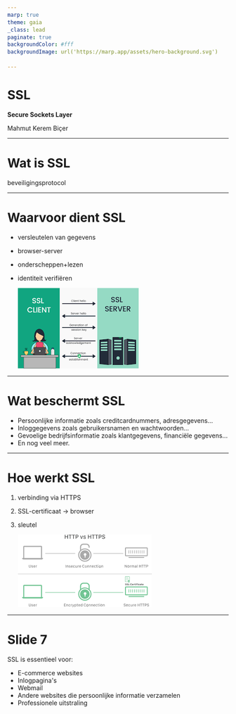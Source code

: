 ```yaml
---
marp: true
theme: gaia
_class: lead
paginate: true
backgroundColor: #fff
backgroundImage: url('https://marp.app/assets/hero-background.svg')

---
```


# SSL
**Secure Sockets Layer**

Mahmut Kerem Biçer

<!-- _footer: "Presentatie SSL" -->

---

# Wat is SSL

beveiligingsprotocol

<!-- _footer: "Presentatie SSL" -->

---

# Waarvoor dient SSL

- versleutelen van gegevens
- browser-server
- onderscheppen+lezen
- identiteit verifiëren

   ![nut](nut.png)

<!-- _footer: "Presentatie SSL" -->

---

# Wat beschermt SSL
- Persoonlijke informatie zoals creditcardnummers, adresgegevens...
- Inloggegevens zoals gebruikersnamen en wachtwoorden...
- Gevoelige bedrijfsinformatie zoals klantgegevens, financiële gegevens...
- En nog veel meer.

<!-- _footer: "Presentatie SSL" -->


---

# Hoe werkt SSL

1) verbinding via HTTPS
2) SSL-certificaat -> browser
3) sleutel
   
   ![veilig](secure.png)

   
<!-- _footer: "Presentatie SSL" -->


---

# Slide 7
SSL is essentieel voor:
- E-commerce websites
- Inlogpagina's
- Webmail
- Andere websites die persoonlijke informatie verzamelen
- Professionele uitstraling
  
<!-- _footer: "Presentatie SSL" -->


